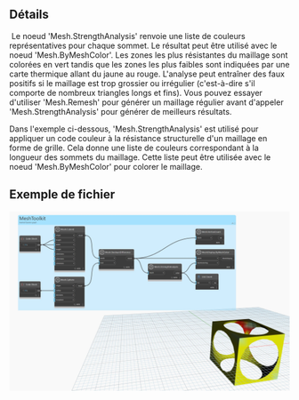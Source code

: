 ## Détails
 Le noeud 'Mesh.StrengthAnalysis' renvoie une liste de couleurs représentatives pour chaque sommet. Le résultat peut être utilisé avec le noeud 'Mesh.ByMeshColor'. Les zones les plus résistantes du maillage sont colorées en vert tandis que les zones les plus faibles sont indiquées par une carte thermique allant du jaune au rouge. L'analyse peut entraîner des faux positifs si le maillage est trop grossier ou irrégulier (c'est-à-dire s'il comporte de nombreux triangles longs et fins). Vous pouvez essayer d'utiliser 'Mesh.Remesh' pour générer un maillage régulier avant d'appeler 'Mesh.StrengthAnalysis' pour générer de meilleurs résultats.

Dans l'exemple ci-dessous, 'Mesh.StrengthAnalysis' est utilisé pour appliquer un code couleur à la résistance structurelle d'un maillage en forme de grille. Cela donne une liste de couleurs correspondant à la longueur des sommets du maillage. Cette liste peut être utilisée avec le noeud 'Mesh.ByMeshColor' pour colorer le maillage.

## Exemple de fichier

![Example](./Autodesk.DesignScript.Geometry.Mesh.StrengthAnalysis_img.jpg)
